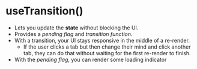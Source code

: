 # useTransition()

- Lets you update the **state** without blocking the UI.
- Provides a _pending flag_ and _transition function_.
- With a transition, your UI stays responsive in the middle of a re-render.
  - If the user clicks a tab but then change their mind and click another tab, they can do that without waiting for the first re-render to finish.
- With the _pending flag_, you can render some loading indicator
